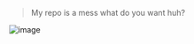 > My repo is a mess what do you want huh?

 ![image](https://user-images.githubusercontent.com/59109741/175384414-56473a0c-e67e-4f89-b06a-545b83abef5c.png)
